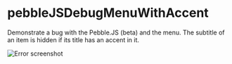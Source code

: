# pebbleJSDebugMenuWithAccent
Demonstrate a bug with the Pebble.JS (beta) and the menu. The subtitle of an item is hidden if its title has an accent in it.

![Error screenshot](http://s11.postimg.org/8kyl4hdqr/Screen_Shot_2015_01_22_at_11_29_11.png)
